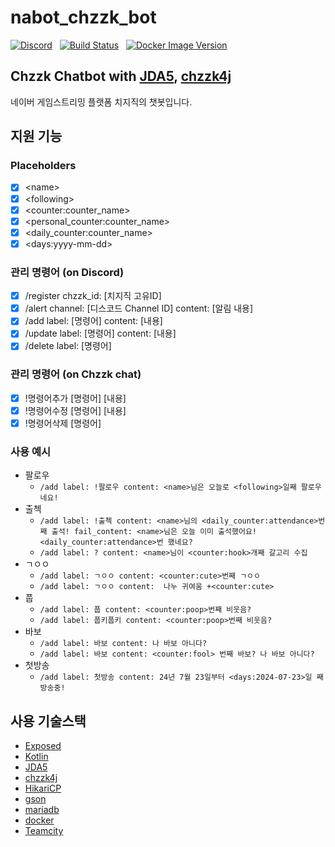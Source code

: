 # nabot_chzzk_bot

[![Discord](https://img.shields.io/discord/1250093195870867577)](https://discord.gg/up8ANZegmy)&nbsp; &nbsp;[![Build Status](https://teamcity.mori.space/app/rest/builds/buildType:NabotChzzkBot_Build/statusIcon)](https://teamcity.mori.space/project/NabotChzzkBot)&nbsp; &nbsp;[![Docker Image Version](https://img.shields.io/docker/v/dalbodeule/chzzkbot)](https://hub.docker.com/repository/docker/dalbodeule/chzzkbot/general)

## Chzzk Chatbot with [JDA5](https://github.com/discord-jda/JDA), [chzzk4j](https://github.com/R2turnTrue/chzzk4j)

네이버 게임스트리밍 플랫폼 치지직의 챗봇입니다.

## 지원 기능

### Placeholders

- [x] \<name>
- [x] \<following>
- [x] \<counter:counter_name>
- [x] \<personal_counter:counter_name>
- [x] \<daily_counter:counter_name>
- [x] \<days:yyyy-mm-dd>

### 관리 명령어 (on Discord)
- [x] /register chzzk_id: \[치지직 고유ID]
- [x] /alert channel: \[디스코드 Channel ID] content: \[알림 내용]
- [x] /add label: \[명령어] content: \[내용]
- [x] /update label: \[명령어] content: \[내용]
- [x] /delete label: \[명령어]
### 관리 명령어 (on Chzzk chat)
- [x] !명령어추가 \[명령어] \[내용]
- [x] !명령어수정 \[명령어] \[내용]
- [x] !명령어삭제 \[명령어]

### 사용 예시
- 팔로우
  - `/add label: !팔로우 content: <name>님은 오늘로 <following>일째 팔로우네요!`
- 출첵
  - `/add label: !출첵 content: <name>님의 <daily_counter:attendance>번째 출석! fail_content: <name>님은 오늘 이미 출석했어요! <daily_counter:attendance>번 했네요?`
  - `/add label: ? content: <name>님이 <counter:hook>개째 갈고리 수집`
- ㄱㅇㅇ
  - `/add label: ㄱㅇㅇ content: <counter:cute>번째 ㄱㅇㅇ`
  - `/add label: ㄱㅇㅇ content:  나누 귀여움 +<counter:cute>`
- 풉
  - `/add label: 풉 content: <counter:poop>번째 비웃음?`
  - `/add label: 풉키풉키 content: <counter:poop>번째 비웃음?`
- 바보
  - `/add label: 바보 content: 나 바보 아니다?`
  - `/add label: 바보 content: <counter:fool> 번째 바보? 나 바보 아니다?`
- 첫방송
  - `/add label: 첫방송 content: 24년 7월 23일부터 <days:2024-07-23>일 째 방송중!`

## 사용 기술스택
- [Exposed](https://github.com/JetBrains/Exposed)
- [Kotlin](https://github.com/JetBrains/kotlin)
- [JDA5](https://github.com/discord-jda/JDA)
- [chzzk4j](https://github.com/R2turnTrue/chzzk4j)
- [HikariCP](https://github.com/brettwooldridge/HikariCP)
- [gson](https://github.com/google/gson)
- [mariadb](https://mariadb.org/)
- [docker](https://www.docker.com/)
- [Teamcity](https://www.jetbrains.com/teamcity/)
